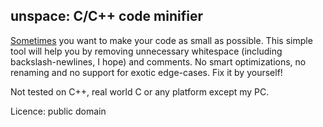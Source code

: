## unspace: C/C++ code minifier

[Sometimes](https://ioccc.org) you want to make your code as small as possible. This simple tool will help you by removing unnecessary whitespace (including backslash-newlines, I hope) and comments. No smart optimizations, no renaming and no support for exotic edge-cases. Fix it by yourself!

Not tested on C++, real world C or any platform except my PC.

Licence: public domain
